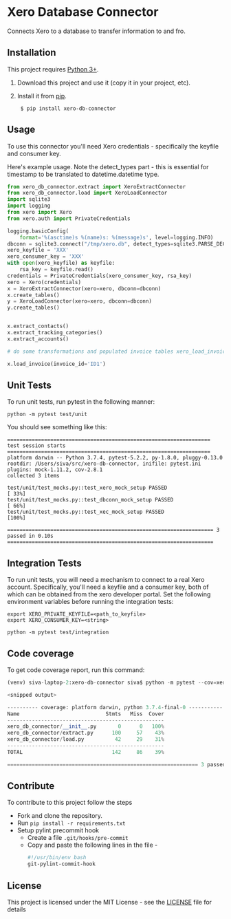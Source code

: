 # Xero Database Connector
Connects Xero to a database to transfer information to and fro.

## Installation

This project requires [Python 3+](https://www.python.org/downloads/).

1. Download this project and use it (copy it in your project, etc).
2. Install it from [pip](https://pypi.org).

        $ pip install xero-db-connector

## Usage

To use this connector you'll need Xero credentials - specifically the keyfile and consumer key.

Here's example usage. Note the detect_types part - this is essential for timestamp to be translated to datetime.datetime type.

```python
from xero_db_connector.extract import XeroExtractConnector
from xero_db_connector.load import XeroLoadConnector
import sqlite3
import logging
from xero import Xero
from xero.auth import PrivateCredentials

logging.basicConfig(
    format='%(asctime)s %(name)s: %(message)s', level=logging.INFO)
dbconn = sqlite3.connect("/tmp/xero.db", detect_types=sqlite3.PARSE_DECLTYPES|sqlite3.PARSE_COLNAMES)
xero_keyfile = 'XXX'
xero_consumer_key = 'XXX'
with open(xero_keyfile) as keyfile:
    rsa_key = keyfile.read()
credentials = PrivateCredentials(xero_consumer_key, rsa_key)
xero = Xero(credentials)
x = XeroExtractConnector(xero=xero, dbconn=dbconn)
x.create_tables()
y = XeroLoadConnector(xero=xero, dbconn=dbconn)
y.create_tables()


x.extract_contacts()
x.extract_tracking_categories()
x.extract_accounts()

# do some transformations and populated invoice tables xero_load_invoices and xero_load_invoice_lineitems

x.load_invoice(invoice_id='ID1')

```

## Unit Tests

To run unit tests, run pytest in the following manner:

```
python -m pytest test/unit
```

You should see something like this:
```
================================================================== test session starts ==================================================================
platform darwin -- Python 3.7.4, pytest-5.2.2, py-1.8.0, pluggy-0.13.0
rootdir: /Users/siva/src/xero-db-connector, inifile: pytest.ini
plugins: mock-1.11.2, cov-2.8.1
collected 3 items                                                                                                                                       

test/unit/test_mocks.py::test_xero_mock_setup PASSED                                                                                              [ 33%]
test/unit/test_mocks.py::test_dbconn_mock_setup PASSED                                                                                            [ 66%]
test/unit/test_mocks.py::test_xec_mock_setup PASSED                                                                                               [100%]

=================================================================== 3 passed in 0.10s ===================================================================

```

## Integration Tests

To run unit tests, you will need a mechanism to connect to a real Xero account. Specifically, you'll need a keyfile and a consumer key, both of which can be obtained from the xero developer portal. Set the following environment variables before running the integration tests:

```
export XERO_PRIVATE_KEYFILE=<path_to_keyfile>
export XERO_CONSUMER_KEY=<string>

python -m pytest test/integration
```

## Code coverage

To get code coverage report, run this command:

```python
(venv) siva-laptop-2:xero-db-connector siva$ python -m pytest --cov=xero_db_connector

<snipped output>

---------- coverage: platform darwin, python 3.7.4-final-0 -----------
Name                            Stmts   Miss  Cover
---------------------------------------------------
xero_db_connector/__init__.py       0      0   100%
xero_db_connector/extract.py      100     57    43%
xero_db_connector/load.py          42     29    31%
---------------------------------------------------
TOTAL                             142     86    39%

============================================================== 3 passed, 1 warnings in 5.08s ===============================================================
```

## Contribute

To contribute to this project follow the steps

* Fork and clone the repository.
* Run `pip install -r requirements.txt`
* Setup pylint precommit hook
    * Create a file `.git/hooks/pre-commit`
    * Copy and paste the following lines in the file - 
        ```bash
        #!/usr/bin/env bash 
        git-pylint-commit-hook
        ```


## License

This project is licensed under the MIT License - see the [LICENSE](LICENSE) file for details
